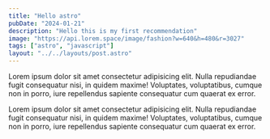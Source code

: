 ```yaml
---
title: "Hello astro"
pubDate: "2024-01-21"
description: "Hello this is my first recommendation"
image: "https://api.lorem.space/image/fashion?w=640&h=480&r=3027"
tags: ["astro", "javascript"]
layout: "../../layouts/post.astro"
---
```


Lorem ipsum dolor sit amet consectetur adipisicing elit. Nulla repudiandae fugit consequatur nisi, in quidem maxime! Voluptates, voluptatibus, cumque non in porro, iure repellendus sapiente consequatur cum quaerat ex error.

Lorem ipsum dolor sit amet consectetur adipisicing elit. Nulla repudiandae fugit consequatur nisi, in quidem maxime! Voluptates, voluptatibus, cumque non in porro, iure repellendus sapiente consequatur cum quaerat ex error.
